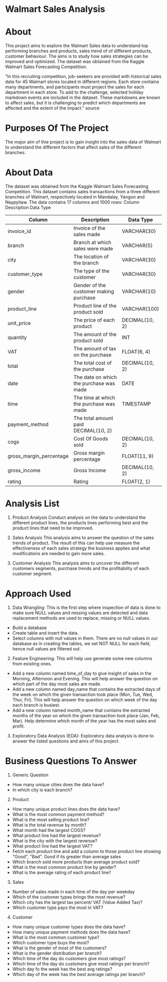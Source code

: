 # Walmart Sales Analysis

# About
This project aims to explore the Walmart Sales data to understand top performing branches and products, sales trend of of different products, customer behaviour. The aims is to study how sales strategies can be improved and optimized. The dataset was obtained from the Kaggle Walmart Sales Forecasting Competition.

"In this recruiting competition, job-seekers are provided with historical sales data for 45 Walmart stores located in different regions. Each store contains many departments, and participants must project the sales for each department in each store. To add to the challenge, selected holiday markdown events are included in the dataset. These markdowns are known to affect sales, but it is challenging to predict which departments are affected and the extent of the impact." source


# Purposes Of The Project
The major aim of thie project is to gain insight into the sales data of Walmart to understand the different factors that affect sales of the different branches.

# About Data 
The dataset was obtained from the Kaggle Walmart Sales Forecasting Competition. This dataset contains sales transactions from a three different branches of Walmart, respectively located in Mandalay, Yangon and Naypyitaw. The data contains 17 columns and 1000 rows:
Column	Description	Data Type

| Column |	Description |	Data Type |
| --- | --- | --- |
| invoice_id |	Invoice of the sales made |	VARCHAR(30) |
| branch | Branch at which sales were made | VARCHAR(5) |
| city |	The location of the branch |	VARCHAR(30) |
| customer_type |	The type of the customer |	VARCHAR(30) |
| gender |	Gender of the customer making purchase | VARCHAR(10) |
| product_line |	Product line of the product sold |	VARCHAR(100) |
| unit_price |	The price of each product |	DECIMAL(10, 2) |
| quantity |	The amount of the product sold |	INT |
| VAT |	The amount of tax on the purchase |	FLOAT(6, 4) |
| total |	The total cost of the purchase |	DECIMAL(10, 2) |
| date |	The date on which the purchase was made |	DATE |
| time |	The time at which the purchase was made |	TIMESTAMP |
| payment_method |	The total amount paid	DECIMAL(10, 2) |
| cogs |	Cost Of Goods sold |	DECIMAL(10, 2) |
| gross_margin_percentage |	Gross margin percentage |	FLOAT(11, 9) |
| gross_income | Gross Income |	DECIMAL(10, 2) |
| rating |	Rating |	FLOAT(2, 1) |


# Analysis List
1. Product Analysis
Conduct analysis on the data to understand the different product lines, the products lines performing best and the product lines that need to be improved.

2. Sales Analysis
This analysis aims to answer the question of the sales trends of product. The result of this can help use measure the effectiveness of each sales strategy the business applies and what modificatoins are needed to gain more sales.

3. Customer Analysis
This analysis aims to uncover the different customers segments, purchase trends and the profitability of each customer segment.


# Approach Used

1. Data Wrangling: This is the first step where inspection of data is done to make sure NULL values and missing values are detected and data replacement methods are used to replace, missing or NULL values.
- Build a database
- Create table and insert the data.
- Select columns with null values in them. There are no null values in our database as in creating the tables, we set NOT NULL for each field, hence null values are filtered out.
2. Feature Engineering: This will help use generate some new columns from existing ones.
- Add a new column named time_of_day to give insight of sales in the Morning, Afternoon and Evening. This will help answer the question on which part of the day most sales are made.
- Add a new column named day_name that contains the extracted days of the week on which the given transaction took place (Mon, Tue, Wed, Thur, Fri). This will help answer the question on which week of the day each branch is busiest.
- Add a new column named month_name that contains the extracted months of the year on which the given transaction took place (Jan, Feb, Mar). Help determine which month of the year has the most sales and profit.
3. Exploratory Data Analysis (EDA): Exploratory data analysis is done to answer the listed questions and aims of this project.

# Business Questions To Answer
1. Generic Question
- How many unique cities does the data have?
- In which city is each branch?

2. Product
- How many unique product lines does the data have?
- What is the most common payment method?
- What is the most selling product line?
- What is the total revenue by month?
- What month had the largest COGS?
- What product line had the largest revenue?
- What is the city with the largest revenue?
- What product line had the largest VAT?
- Fetch each product line and add a column to those product line showing "Good", "Bad". Good if its greater than average sales
- Which branch sold more products than average product sold?
- What is the most common product line by gender?
- What is the average rating of each product line?

3. Sales
- Number of sales made in each time of the day per weekday
- Which of the customer types brings the most revenue?
- Which city has the largest tax percent/ VAT (Value Added Tax)?
- Which customer type pays the most in VAT?

4. Customer
- How many unique customer types does the data have?
- How many unique payment methods does the data have?
- What is the most common customer type?
- Which customer type buys the most?
- What is the gender of most of the customers?
- What is the gender distribution per branch?
- Which time of the day do customers give most ratings?
- Which time of the day do customers give most ratings per branch?
- Which day fo the week has the best avg ratings?
- Which day of the week has the best average ratings per branch?
